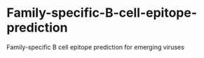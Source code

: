 # Family-specific-B-cell-epitope-prediction
Family-specific B cell epitope prediction for emerging viruses
